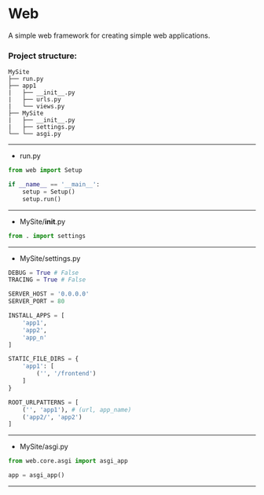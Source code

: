 # **Web**  
A simple web framework for creating simple web applications.  
### **Project structure:**  
```
MySite
├── run.py
├── app1
|   ├── __init__.py
|   ├── urls.py
|   └── views.py 
├── MySite
|   ├── __init__.py
|   ├── settings.py
└── └── asgi.py
```
---

- run.py
```python
from web import Setup

if __name__ == '__main__':
    setup = Setup()
    setup.run()
```
---

- MySite/__init__.py
```python
from . import settings
```
---

- MySite/settings.py
```python  
DEBUG = True # False
TRACING = True # False

SERVER_HOST = '0.0.0.0'
SERVER_PORT = 80

INSTALL_APPS = [
    'app1',
    'app2',
    'app_n'
]

STATIC_FILE_DIRS = {
    'app1': [
        ('', '/frontend')
    ]
}

ROOT_URLPATTERNS = [
    ('', 'app1'), # (url, app_name)
    ('app2/', 'app2') 
]
```
---

- MySite/asgi.py
```python  
from web.core.asgi import asgi_app

app = asgi_app()
```
---

